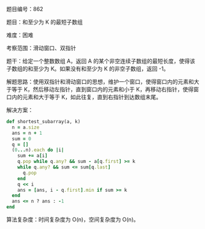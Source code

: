 题目编号：862

题目：和至少为 K 的最短子数组

难度：困难

考察范围：滑动窗口、双指针

题干：给定一个整数数组 A，返回 A 的某个非空连续子数组的最短长度，使得该子数组的和至少为 K。如果没有和至少为 K 的非空子数组，返回 -1。

解题思路：使用双指针和滑动窗口的思想，维护一个窗口，使得窗口内的元素和大于等于 K，然后移动左指针，直到窗口内的元素和小于 K，再移动右指针，使得窗口内的元素和大于等于 K，如此往复，直到右指针到达数组末尾。

解决方案：

```ruby
def shortest_subarray(a, k)
  n = a.size
  ans = n + 1
  sum = 0
  q = []
  (0...n).each do |i|
    sum += a[i]
    q.pop while q.any? && sum - a[q.first] >= k
    while q.any? && sum <= sum[q.last]
      q.pop
    end
    q << i
    ans = [ans, i - q.first].min if sum >= k
  end
  ans <= n ? ans : -1
end
```

算法复杂度：时间复杂度为 O(n)，空间复杂度为 O(n)。